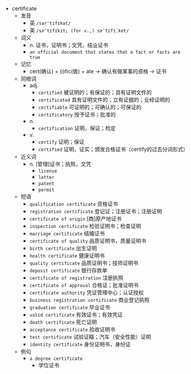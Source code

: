 - certificate
  - 发音
    - 英 `/sər'tɪfɪkət/`
    - 美 `/sɚˈtɪfɪkɪt; (for v.,) sɚˈtɪfɪˌket/`
  - 词义
    - n. 证书，证明书；文凭，结业证书
    - `an official document that states that a fact or facts are true`
  - 记忆
    - cert(确认) + (i)fic(做) + ate → 确认有做某事的资格 → 证书
  - 同根词
    - adj.
      - `certified` 被证明的；有保证的；具有证明文件的
      - `certificated` 具有证明文件的；立有证据的；业经证明的
      - `certifiable` 可证明的；可确认的；可保证的
      - `certificatory` 授予证书；批准的
    - n.
      - `certification` 证明，保证；检定
    - v.
      - `certify` 证明；保证
      - `certified` 证明，证实；颁发合格证书（certify的过去分词形式）
  - 近义词
    - n. [管理]证书；执照，文凭
      - `license`
      - `letter`
      - `patent`
      - `permit`
  - 短语
    - `qualification certificate` 资格证书 
    - `registration certificate` 登记证；注册证书；注册证明 
    - `certificate of origin` [商]原产地证书 
    - `inspection certificate` 检验证明书；检查证明 
    - `marriage certificate` 结婚证书 
    - `certificate of quality` 品质证明书，质量证明书 
    - `birth certificate` 出生证明 
    - `health certificate` 健康证明书 
    - `quality certificate` 品质证明书；技师证明书 
    - `deposit certificate` 银行存款单 
    - `certificate of registration` 注册执照 
    - `certificate of approval` 合格证；批准证明书 
    - `certificate authority` 凭证管理中心；认证授权 
    - `business registration certificate` 商业登记执照 
    - `graduation certificate` 毕业证书 
    - `valid certificate` 有效证书；有效凭证 
    - `death certificate` 死亡证明 
    - `acceptance certificate` 验收证明书 
    - `test certificate` 试验证瞄；汽车（安全性能）证明 
    - `identity certificate` 身份证明书，身份证 
  - 例句
    - `a degree certificate`
      - 学位证书

